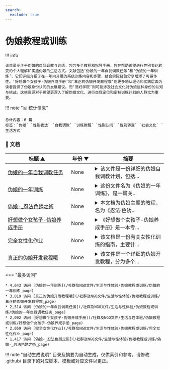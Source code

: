```yaml
---
search:
  exclude: true
---
```


# 伪娘教程或训练


!!! info

    该目录专注于伪娘的自我调教与训练，包含多个教程和指导手册，旨在帮助希望进行性别表达转变的个人理解和实施伪娘的生活方式。文献包括‘伪娘的一年自我调教任务’和‘伪娘的一年训练’，它们详细介绍了在一年内开展的系统训练内容和步骤，结合实际经验分享增添了可操作性。‘好想做个女孩子-伪娘养成手册’和‘真正的伪娘开发教程哦’则更多地从理论和实践层面为读者提供了伪娘身份认同的发展建议。而‘荡妇学院’则可能涉及社会文化对伪娘这种身份的认知与挑战。这些资源对于希望更深入了解伪娘文化，进行自我定位和定制训练计划的人群尤为重要。



!!! note "📊 统计信息"

    总计内容：6 篇
    标签：`伪娘` `性别表达` `自我调教` `训练教程` `性别认同` `性别转变` `社会文化` `生活方式`



### 📄 文档

<table>
<thead><tr>
<th style="width: 40%" data-sortable="true" data-sort-direction="asc" data-sort-type="text">标题 ▲</th>
<th style="width: 15%" data-sortable="true" data-sort-direction="desc" data-sort-type="year">年份 ▼</th>
<th style="width: 45%">摘要</th>
</tr></thead>
<tbody>
<tr data-name="伪娘的一年自我调教任务" data-year="None" data-date="2024-12-13 05:32:01">
                <td><a href="伪娘的一年自我调教任务_page" class="md-button">伪娘的一年自我调教任务</a></td>
                <td class="year-cell">None</td>
                <td class="description-cell"><details markdown>
                    <summary>该文件是一份详细的伪娘自我调教计划，包括...</summary>
                    <div class="description">
                        该文件是一份详细的伪娘自我调教计划，包括从第一至第十二个月的训练任务。这些任务旨在对参与者进行全面的性别演绎训练，侧重于伪娘角色的表现和认同。文件内容涉及身体外观的变化、性别认同的探索，以及在性方面的具体操作、自慰技巧和心态调整。参与者在训练过程中需要定期观看特定的视频，以模仿学习对象的言行举止，这些视频通常都是与性行为相关的，并包含一些特定的非插入性行为。每个训练月都有详细的购物清单，涉及内衣、化妆品、健身器材等，促进参与者的身体和心理转变。在整个过程中，参与者还需记录个人感受，进行反思。
                        <br>年份：None
                        <br>收录日期：2024-12-13 05:32:01
                    </div>
                </details></td>
            </tr>
<tr data-name="伪娘的一年训练" data-year="None" data-date="2024-12-13 05:32:01">
                <td><a href="伪娘的一年训练_page" class="md-button">伪娘的一年训练</a></td>
                <td class="year-cell">None</td>
                <td class="description-cell"><details markdown>
                    <summary>这份文件名为《伪娘的一年训练》，是一篇关...</summary>
                    <div class="description">
                        这份文件名为《伪娘的一年训练》，是一篇关于伪娘训练的教程，内容详细介绍了为期十二个月的训练计划，旨在帮助参与者实现其伪娘身份。每个月的训练都有特定的任务和目标，从个人护理、自慰习惯到社会行为和心理适应等多个方面进行了细致的指导。文本中列出了每个月需要完成的训练，包括捯饬身体、穿戴女性内衣、掌握性技巧等，帮助参与者逐步建立起伪娘的生活方式。文件使用直接和引导性的语言，强调了训练过程中的心理和生理适应，最终目标是让参与者在自我认同上有所提升并能顺利融入伪娘的生活。
                        <br>年份：None
                        <br>收录日期：2024-12-13 05:32:01
                    </div>
                </details></td>
            </tr>
<tr data-name="偽娘-_忍法色誘之術" data-year="None" data-date="2024-12-13 05:32:01">
                <td><a href="偽娘-_忍法色誘之術_page" class="md-button">偽娘-_忍法色誘之術</a></td>
                <td class="year-cell">None</td>
                <td class="description-cell"><details markdown>
                    <summary>本文档为伪娘主题的教程，名为《忍法·色诱...</summary>
                    <div class="description">
                        本文档为伪娘主题的教程，名为《忍法·色诱之术》。作者咪宝分享了她作为伪娘的生活经验与扮装技巧，强调了在妆容、体态、仪态、扮装和声音等方面的细节和努力。文中提到，伪娘在追求自身理想形象的过程中，不仅需要坚定的信念和意志力，还需不断学习与他人的经验交流。作者将扮装的技巧分类，并以易于理解的方式进行讲解，鼓励其他伪娘们在这一挑战中共同进步。同时，文中还提及了个人在身材塑造方面的具体经历与建议，以及减脂和塑形的具体方法，帮助读者更好地理解身材变化的必要性和实施方法。
                        <br>年份：None
                        <br>收录日期：2024-12-13 05:32:01
                    </div>
                </details></td>
            </tr>
<tr data-name="好想做个女孩子-伪娘养成手册" data-year="None" data-date="2024-12-13 05:32:01">
                <td><a href="好想做个女孩子-伪娘养成手册_page" class="md-button">好想做个女孩子-伪娘养成手册</a></td>
                <td class="year-cell">None</td>
                <td class="description-cell"><details markdown>
                    <summary>《好想做个女孩子-伪娘养成手册》是一本专...</summary>
                    <div class="description">
                        《好想做个女孩子-伪娘养成手册》是一本专为那些希望以女性形象出现在公众视野中的男性所撰写的指南，内容深入探讨了女装文化的起源与发展，尤其聚焦于现代社会对女装的认可和接受度。该书涵盖了女装的基本知识，包括穿着、化妆、体型调整和社会适应等方面。文件开头探讨了女装文化在近期的流行趋势，提到参与COSPLAY活动时女装的日益普遍，让读者了解到女装不再是“颠倒错乱的特殊兴趣”，而是愈发受到欢迎的自我表达方式。

本书详细介绍了女装所需要的体质、服装购买、合理化妆以及外出注意事项等。作者指出，女装的过程不仅仅是穿上女性的衣物，更需要对体型、习惯及心理上的适应。书中提供了多种关于如何处理多余体毛、如何保养头发、选择合适的内衣、搭配衣服、试穿等实用建议。针对拆除性别刻板印象，书中还包含了一些女性日常穿搭的原则和技巧，以帮助男性更自然地融入女性形象。在最后，作者也强调了对于女性服装的护理与保养知识，确保女装者能够更好地保存他们的服装。

Alternative name: 女装入门到精通

本文件是一本关于女装的指南，作者为三葉，由南京大学一千零一夜COS剧社进行翻译和整理。该手册主要介绍了如何有效地进行女装，包括身体准备、穿衣技巧、化妆方法等方面内容。书中详细阐述了女装所需的身体体质、化妆技术、女装购物的心态与技巧等，涵盖了从入门到精通的各个层面，尤其适合那些对女装感兴趣的人士。文件的内容不仅体现在理论知识上，还包含实用的技巧和建议，例如如何处理多余的体毛、购买女性服装的方法，以及如何隐藏男性特征以达到更自然的女装效果。文中强调了女性特有的体态和妆容，以及穿着女装时的注意事项，帮助读者在实践中提升女装的质量和效果。
                        <br>年份：None
                        <br>收录日期：2024-12-13 05:32:01
                    </div>
                </details></td>
            </tr>
<tr data-name="完全女性化作业" data-year="None" data-date="2024-12-13 05:32:01">
                <td><a href="完全女性化作业_page" class="md-button">完全女性化作业</a></td>
                <td class="year-cell">None</td>
                <td class="description-cell"><details markdown>
                    <summary>该文档是一份有关女性化训练的指南，主要针...</summary>
                    <div class="description">
                        该文档是一份有关女性化训练的指南，主要针对跨性别者，尤其是希望进行女性化过渡的男性。文件详细列出了多个阶段的作业，旨在引导参与者逐步接受并实践女性身份。这些作业包括穿戴女性内衣、购买女性服装、学习女性化妆技巧、体验女性社交环境，以及对身体进行更改的建议，如脱毛、化妆和增添女性化配饰。通过逐步的任务，文档强调了在日常生活中表现出女性化的方式，并通过实操方法来巩固内心的女性身份。同时，文件也触及了一些可能的羞辱感，反映了参与者在性别认同过程中的心理挑战。文档以大量的细节和具体的指令成就了一个渐进的女性身份构建过程，具有相当的深度和复杂性。
                        <br>年份：None
                        <br>收录日期：2024-12-13 05:32:01
                    </div>
                </details></td>
            </tr>
<tr data-name="真正的伪娘开发教程哦" data-year="None" data-date="2024-12-13 05:32:01">
                <td><a href="真正的伪娘开发教程哦_page" class="md-button">真正的伪娘开发教程哦</a></td>
                <td class="year-cell">None</td>
                <td class="description-cell"><details markdown>
                    <summary>该文件是一个详细的伪娘开发教程，分为多个...</summary>
                    <div class="description">
                        该文件是一个详细的伪娘开发教程，分为多个阶段，提供了从基础准备到实际操作的全面指导，旨在帮助初学者成功进行伪娘开发。文件开头强调了一个安静和无干扰的环境对于开发的重要性，并建议准备必要的道具，如润滑剂和衣物等。教程详细说明了每个步骤，从前期的准备、清洁到正式开始，以及后续的阶段如何逐渐增加刺激和体验，包括使用各种道具以达到最佳效果。文件中也提到了一些注意事项，确保过程中的安全与享受，强调了心态的重要性，建议开发者在过程中要保持耐心，并与自己的身体保持良好的互动。整体内容涉及性别认同、性别表达和性行为的多方面，适合有相关兴趣的个体阅读。
                        <br>年份：None
                        <br>收录日期：2024-12-13 05:32:01
                    </div>
                </details></td>
            </tr>
</tbody>
</table>


<script>
const sortFunctions = {
    year: (a, b, direction) => {
        a = a === '未知' ? '0000' : a;
        b = b === '未知' ? '0000' : b;
        return direction === 'desc' ? b.localeCompare(a) : a.localeCompare(b);
    },
    count: (a, b, direction) => {
        const aNum = parseInt(a.match(/\d+/)?.[0] || '0');
        const bNum = parseInt(b.match(/\d+/)?.[0] || '0');
        return direction === 'desc' ? bNum - aNum : aNum - bNum;
    },
    text: (a, b, direction) => {
        return direction === 'desc' 
            ? b.localeCompare(a, 'zh-CN') 
            : a.localeCompare(b, 'zh-CN');
    }
};

document.addEventListener('DOMContentLoaded', function() {
    document.querySelectorAll('th[data-sortable="true"]').forEach(th => {
        th.style.cursor = 'pointer';
        th.addEventListener('click', () => sortTable(th));
        
        if (th.getAttribute('data-sort-direction')) {
            sortTable(th, true);
        }
    });
});

function sortTable(th, isInitial = false) {
    const table = th.closest('table');
    const tbody = table.querySelector('tbody');
    const colIndex = Array.from(th.parentNode.children).indexOf(th);
    
    // Store original rows with their sort values
    const rowsWithValues = Array.from(tbody.querySelectorAll('tr')).map(row => ({
        element: row,
        value: row.children[colIndex].textContent.trim(),
        html: row.innerHTML
    }));
    
    // Toggle or set initial sort direction
    const currentDirection = th.getAttribute('data-sort-direction');
    const direction = isInitial ? currentDirection : (currentDirection === 'desc' ? 'asc' : 'desc');
    
    // Update sort indicators
    th.closest('tr').querySelectorAll('th').forEach(header => {
        if (header !== th) {
            header.textContent = header.textContent.replace(/ [▼▲]$/, '');
            header.removeAttribute('data-sort-direction');
        }
    });
    
    th.textContent = th.textContent.replace(/ [▼▲]$/, '') + (direction === 'desc' ? ' ▼' : ' ▲');
    th.setAttribute('data-sort-direction', direction);
    
    // Get sort function based on column type
    const sortType = th.getAttribute('data-sort-type') || 'text';
    const sortFn = sortFunctions[sortType] || sortFunctions.text;
    
    // Sort rows
    rowsWithValues.sort((a, b) => sortFn(a.value, b.value, direction));
    
    // Clear and rebuild tbody
    tbody.innerHTML = '';
    rowsWithValues.forEach(row => {
        const tr = document.createElement('tr');
        tr.innerHTML = row.html;
        tbody.appendChild(tr);
    });
}

</script>
 

<div class="grid" markdown>

=== "最多访问"

    * 4,643 访问 [伪娘的一年训练](/社群及NGO文件/生活与性体验/伪娘教程或训练/伪娘的一年训练_page)
    * 3,019 访问 [真正的伪娘开发教程哦](/社群及NGO文件/生活与性体验/伪娘教程或训练/真正的伪娘开发教程哦_page)
    * 2,514 访问 [伪娘的一年自我调教任务](/社群及NGO文件/生活与性体验/伪娘教程或训练/伪娘的一年自我调教任务_page)
    * 2,092 访问 [好想做个女孩子-伪娘养成手册](/社群及NGO文件/生活与性体验/伪娘教程或训练/好想做个女孩子-伪娘养成手册_page)
    * 2,059 访问 [完全女性化作业](/社群及NGO文件/生活与性体验/伪娘教程或训练/完全女性化作业_page)
    * 1,417 访问 [偽娘-_忍法色誘之術](/社群及NGO文件/生活与性体验/伪娘教程或训练/偽娘-_忍法色誘之術_page)



</div>


!!! note "自动生成说明"
    目录及摘要为自动生成，仅供索引和参考，请修改 .github/ 目录下的对应脚本、模板或对应文件以更正。
